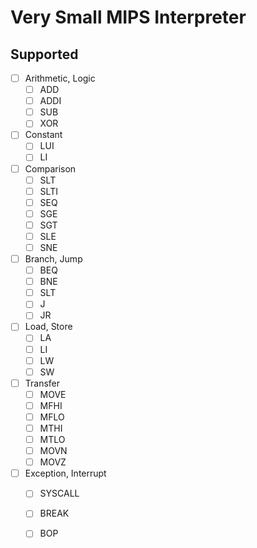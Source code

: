# Very Small MIPS Interpreter

## Supported
- [ ] Arithmetic, Logic
    - [ ] ADD
    - [ ] ADDI
    - [ ] SUB
    - [ ] XOR
- [ ] Constant
    - [ ] LUI
    - [ ] LI
- [ ] Comparison
    - [ ] SLT
    - [ ] SLTI
    - [ ] SEQ
    - [ ] SGE
    - [ ] SGT
    - [ ] SLE
    - [ ] SNE
- [ ] Branch, Jump
    - [ ] BEQ
    - [ ] BNE
    - [ ] SLT
    - [ ] J
    - [ ] JR
- [ ] Load, Store
    - [ ] LA
    - [ ] LI
    - [ ] LW
    - [ ] SW
- [ ] Transfer
    - [ ] MOVE
    - [ ] MFHI
    - [ ] MFLO
    - [ ] MTHI
    - [ ] MTLO
    - [ ] MOVN
    - [ ] MOVZ
- [ ] Exception, Interrupt
    - [ ] SYSCALL
    - [ ] BREAK
    - [ ] BOP


